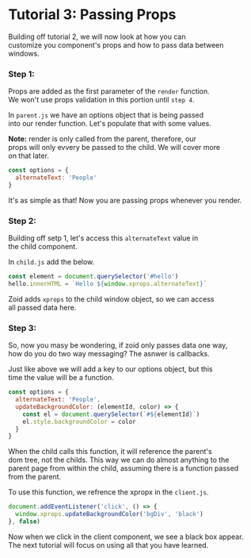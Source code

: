 # Tutorial 3: Passing Props

Building off tutorial 2, we will now look at how you can<br/>
customize you component's props and how to pass data between<br/>
windows.

### Step 1:

Props are added as the first parameter of the `render` function.<br/>
We won't use props validation in this portion until `step 4`.

In `parent.js` we have an options object that is being passed<br />
into our render function. Let's populate that with some values.

**Note:** render is only called from the parent, therefore, our<br/>
props will only evvery be passed to the child. We will cover more<br/>
on that later.

```javascript
const options = {
  alternateText: 'People'
}
```

It's as simple as that! Now you are passing props whenever you render.

### Step 2:

Building off setp 1, let's access this `alternateText` value in<br/>
the child component.

In `child.js` add the below.

```javascript
const element = document.querySelector('#hello')
hello.innerHTML = `Hello ${window.xprops.alternateText}`
```

Zoid adds `xprops` to the child window object, so we can access<br/>
all passed data here.

### Step 3:

So, now you masy be wondering, if zoid only passes data one way,<br/>
how do you do two way messaging? The asnwer is callbacks.

Just like above we will add a key to our options object, but this<br/>
time the value will be a function.

```javascript
const options = {
  alternateText: 'People',
  updateBackgroundColor: (elementId, color) => {
    const el = document.querySelector(`#${elementId}`)
    el.style.backgroundColor = color
  }
}
```

When the child calls this function, it will reference the parent's<br/>
dom tree, not the childs. This way we can do almost anything to the<br/>
parent page from within the child, assuming there is a function passed<br/>
from the parent.

To use this function, we refrence the xpropx in the `client.js`.

```javascript
document.addEventListener('click', () => {
  window.xprops.updateBackgroundColor('bgDiv', 'black')
}, false)
```

Now when we click in the client component, we see a black box appear.<br/>
The next tutorial will focus on using all that you have learned.

